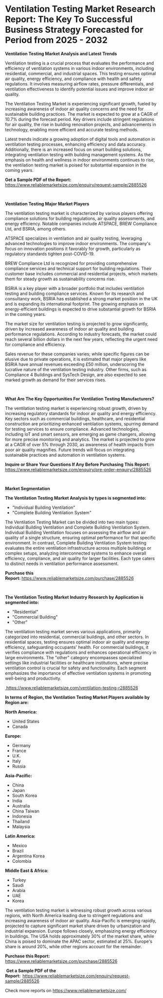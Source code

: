 <p><h1>Ventilation Testing Market Research Report: The Key To Successful Business Strategy Forecasted for Period from 2025 - 2032</h1></p><p><strong>Ventilation Testing Market Analysis and Latest Trends</strong></p>
<p><p>Ventilation testing is a crucial process that evaluates the performance and efficiency of ventilation systems in various indoor environments, including residential, commercial, and industrial spaces. This testing ensures optimal air quality, energy efficiency, and compliance with health and safety regulations. It involves measuring airflow rates, pressure differentials, and ventilation effectiveness to identify potential issues and improve indoor air quality.</p><p>The Ventilation Testing Market is experiencing significant growth, fueled by increasing awareness of indoor air quality concerns and the need for sustainable building practices. The market is expected to grow at a CAGR of 10.7% during the forecast period. Key drivers include stringent regulations for air quality, the rise in building renovation projects, and advancements in technology, enabling more efficient and accurate testing methods. </p><p>Latest trends indicate a growing adoption of digital tools and automation in ventilation testing processes, enhancing efficiency and data accuracy. Additionally, there is an increased focus on smart building solutions, integrating ventilation testing with building management systems. As the emphasis on health and wellness in indoor environments continues to rise, the ventilation testing market is poised for substantial expansion in the coming years.</p></p>
<p><strong>Get a Sample PDF of the Report:&nbsp;</strong> <a href="https://www.reliablemarketsize.com/enquiry/request-sample/2885526?utm_campaign=2520&utm_medium=2&utm_source=Github&utm_content=ia&utm_term=13032025&utm_id=ventilation-testing">https://www.reliablemarketsize.com/enquiry/request-sample/2885526</a></p>
<p>&nbsp;</p>
<p><strong>Ventilation Testing Major Market Players</strong></p>
<p><p>The ventilation testing market is characterized by various players offering compliance solutions for building regulations, air quality assessments, and energy efficiency. Notable companies include ATSPACE, BREW Compliance Ltd, and BSRIA, among others.</p><p>ATSPACE specializes in ventilation and air quality testing, leveraging advanced technologies to improve indoor environments. The company's focus on innovation positions it favorably for growth, particularly as regulatory standards tighten post-COVID-19. </p><p>BREW Compliance Ltd is recognized for providing comprehensive compliance services and technical support for building regulations. Their customer base includes commercial and residential projects, which markets them for steady growth as sustainability concerns rise.</p><p>BSRIA is a key player with a broader portfolio that includes ventilation testing and building compliance services. Known for its research and consultancy work, BSRIA has established a strong market position in the UK and is expanding its international footprint. The growing emphasis on energy-efficient buildings is expected to drive substantial growth for BSRIA in the coming years.</p><p>The market size for ventilation testing is projected to grow significantly, driven by increased awareness of indoor air quality and building performance regulations. According to industry forecasts, the market could reach several billion dollars in the next few years, reflecting the urgent need for compliance and efficiency.</p><p>Sales revenue for these companies varies; while specific figures can be elusive due to private operations, it is estimated that major players like BSRIA have annual revenues exceeding £50 million, underscoring the lucrative nature of the ventilation testing industry. Other firms, such as Compliance 4 Buildings and SysTech Design, are also expected to see marked growth as demand for their services rises.</p></p>
<p>&nbsp;</p>
<p><strong>What Are The Key Opportunities For Ventilation Testing Manufacturers?</strong></p>
<p><p>The ventilation testing market is experiencing robust growth, driven by increasing regulatory standards for indoor air quality and energy efficiency. Key sectors such as commercial buildings, healthcare, and residential construction are prioritizing enhanced ventilation systems, spurring demand for testing services to ensure compliance. Advanced technologies, including IoT and smart sensors, are emerging as game changers, allowing for more precise monitoring and analytics. The market is projected to grow at a CAGR of over 5% through 2030, as awareness of health impacts from poor air quality magnifies. Future trends will focus on integrating sustainable practices and automation in ventilation systems.</p></p>
<p><strong>Inquire or Share Your Questions If Any Before Purchasing This Report:</strong> <a href="https://www.reliablemarketsize.com/enquiry/pre-order-enquiry/2885526?utm_campaign=2520&utm_medium=2&utm_source=Github&utm_content=ia&utm_term=13032025&utm_id=ventilation-testing">https://www.reliablemarketsize.com/enquiry/pre-order-enquiry/2885526</a></p>
<p>&nbsp;</p>
<p><strong>Market Segmentation</strong></p>
<p><strong>The Ventilation Testing Market Analysis by types is segmented into:</strong></p>
<p><ul><li>"Individual Building Ventilation"</li><li>"Complete Building Ventilation System"</li></ul></p>
<p><p>The Ventilation Testing Market can be divided into two main types: Individual Building Ventilation and Complete Building Ventilation System. Individual Building Ventilation focuses on assessing the airflow and air quality of a single structure, ensuring optimal performance for that specific environment. In contrast, Complete Building Ventilation System testing evaluates the entire ventilation infrastructure across multiple buildings or complex setups, analyzing interconnected systems to enhance overall efficiency, compliance, and air quality for larger facilities. Each type caters to distinct needs in ventilation performance assessment.</p></p>
<p><strong>Purchase this Report:&nbsp;</strong><a href="https://www.reliablemarketsize.com/purchase/2885526?utm_campaign=2520&utm_medium=2&utm_source=Github&utm_content=ia&utm_term=13032025&utm_id=ventilation-testing">https://www.reliablemarketsize.com/purchase/2885526</a></p>
<p>&nbsp;</p>
<p><strong>The Ventilation Testing Market Industry Research by Application is segmented into:</strong></p>
<p><ul><li>"Residential"</li><li>"Commercial Building"</li><li>"Other"</li></ul></p>
<p><p>The ventilation testing market serves various applications, primarily categorized into residential, commercial buildings, and other sectors. In residential spaces, testing ensures optimal indoor air quality and energy efficiency, safeguarding occupants' health. For commercial buildings, it verifies compliance with regulations and enhances operational efficiency in large environments. The "other" category encompasses specialized settings like industrial facilities or healthcare institutions, where precise ventilation control is crucial for safety and functionality. Each segment emphasizes the importance of effective ventilation systems in promoting well-being and productivity.</p></p>
<p><a href="https://www.reliablemarketsize.com/ventilation-testing-r2885526?utm_campaign=2520&utm_medium=2&utm_source=Github&utm_content=ia&utm_term=13032025&utm_id=ventilation-testing">&nbsp;https://www.reliablemarketsize.com/ventilation-testing-r2885526</a></p>
<p><strong>In terms of Region, the Ventilation Testing Market Players available by Region are:</strong></p>
<p>
    <p> <strong> North America: </strong>
        <ul>
            <li>United States</li>
            <li>Canada</li>
        </ul>
        </p> 
    <p> <strong> Europe: </strong>
        <ul>
            <li>Germany</li>
            <li>France</li>
            <li>U.K.</li>
            <li>Italy</li>
            <li>Russia</li>
        </ul>
        </p> 
    <p> <strong> Asia-Pacific: </strong>
        <ul>
            <li>China</li>
            <li>Japan</li>
            <li>South Korea</li>
            <li>India</li>
            <li>Australia</li>
            <li>China Taiwan</li>
            <li>Indonesia</li>
            <li>Thailand</li>
            <li>Malaysia</li>
        </ul>
        </p> 
    <p> <strong> Latin America: </strong>
        <ul>
            <li>Mexico</li>
            <li>Brazil</li>
            <li>Argentina Korea</li>
            <li>Colombia</li>
        </ul>
        </p> 
    <p> <strong> Middle East & Africa: </strong>
        <ul>
            <li>Turkey</li>
            <li>Saudi</li>
            <li>Arabia</li>
            <li>UAE</li>
            <li>Korea</li>
        </ul>
    </p>
    </p>
<p><p>The ventilation testing market is witnessing robust growth across various regions, with North America leading due to stringent regulations and increasing awareness of indoor air quality. Asia-Pacific is emerging rapidly, projected to capture significant market share driven by urbanization and industrial expansion. Europe follows closely, emphasizing energy efficiency in buildings. The USA holds approximately 30% of the market share, while China is poised to dominate the APAC sector, estimated at 25%. Europe's share is around 20%, while other regions account for the remainder.</p></p>
<p><strong>Purchase this Report: </strong><a href="https://www.reliablemarketsize.com/purchase/2885526?utm_campaign=2520&utm_medium=2&utm_source=Github&utm_content=ia&utm_term=13032025&utm_id=ventilation-testing">https://www.reliablemarketsize.com/purchase/2885526</a></p>
<p>&nbsp;<strong>Get a Sample PDF of the Report:&nbsp;&nbsp;</strong><a href="https://www.reliablemarketsize.com/enquiry/request-sample/2885526?utm_campaign=2520&utm_medium=2&utm_source=Github&utm_content=ia&utm_term=13032025&utm_id=ventilation-testing">https://www.reliablemarketsize.com/enquiry/request-sample/2885526</a></p>
<p><strong></strong></p>
<p>Check more reports on <a href="https://www.reliablemarketsize.com/?utm_campaign=2520&utm_medium=2&utm_source=Github&utm_content=ia&utm_term=13032025&utm_id=ventilation-testing">https://www.reliablemarketsize.com/</a></p>